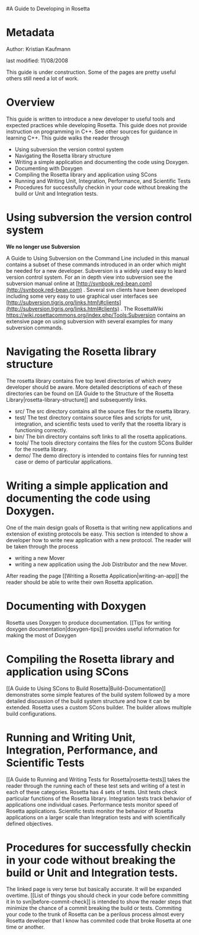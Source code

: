 #A Guide to Developing in Rosetta

Metadata
========

Author: Kristian Kaufmann

last modified: 11/08/2008

This guide is under construction. Some of the pages are pretty useful others still need a lot of work.

Overview
========

This guide is written to introduce a new developer to useful tools and expected practices while developing Rosetta. This guide does not provide instruction on programming in C++. See other sources for guidance in learning C++. This guide walks the reader through

-   Using subversion the version control system
-   Navigating the Rosetta library structure
-   Writing a simple application and documenting the code using Doxygen.
-   Documenting with Doxygen
-   Compiling the Rosetta library and application using SCons
-   Running and Writing Unit, Integration, Performance, and Scientific Tests
-   Procedures for successfully checkin in your code without breaking the build or Unit and Integration tests.

Using subversion the version control system
===========================================

**We no longer use Subversion**

A Guide to Using Subversion on the Command Line included in this manual contains a subset of these commands introduced in an order which might be needed for a new developer. Subversion is a widely used easy to leard version control system. For an in depth view into subversion see the subversion manual online at [http://svnbook.red-bean.com](http://svnbook.red-bean.com) . Several svn clients have been developed including some very easy to use graphical user interfaces see [http://subversion.tigris.org/links.html\#clients](http://subversion.tigris.org/links.html#clients) . The RosettaWiki https://wiki.rosettacommons.org/index.php/Tools:Subversion contains an extensive page on using subversion with several examples for many subversion commands.

Navigating the Rosetta library structure
========================================

The rosetta library contains five top level directories of which every developer should be aware. More detailed descriptions of each of these directories can be found on [[A Guide to the Structure of the Rosetta Library|rosetta-library-structure]] and subsequently links.

-   src/ The src directory contains all the source files for the rosetta library.
-   test/ The test directory contains source files and scripts for unit, integration, and scientific tests used to verify that the rosetta library is functioning correctly.
-   bin/ The bin directory contains soft links to all the rosetta applications.
-   tools/ The tools directory contains the files for the custom SCons Builder for the rosetta library.
-   demo/ The demo directory is intended to contains files for running test case or demo of particular applications.

Writing a simple application and documenting the code using Doxygen.
====================================================================

One of the main design goals of Rosetta is that writing new applications and extension of existing protocols be easy. This section is intended to show a developer how to write new application with a new protocol. The reader will be taken through the process

-   writing a new Mover
-   writing a new application using the Job Distributor and the new Mover.

After reading the page [[Writing a Rosetta Application|writing-an-app]] the reader should be able to write their own Rosetta application.

Documenting with Doxygen
========================

Rosetta uses Doxygen to produce documentation. [[Tips for writing doxygen documentation|doxygen-tips]] provides useful information for making the most of Doxygen

Compiling the Rosetta library and application using SCons
=========================================================

[[A Guide to Using SCons to Build Rosetta|Build-Documentation]] demonstrates some simple features of the build system followed by a more detailed discussion of the build system structure and how it can be extended. Rosetta uses a custom SCons builder. The builder allows multiple build configurations.

Running and Writing Unit, Integration, Performance, and Scientific Tests
========================================================================

[[A Guide to Running and Writing Tests for Rosetta|rosetta-tests]] takes the reader through the running each of these test sets and writing of a test in each of these categories. Rosetta has 4 sets of tests. Unit tests check particular functions of the Rosetta library. Integration tests track behavior of applications one individual cases. Performance tests monitor speed of Rosetta applications. Scientific tests monitor the behavior of Rosetta applications on a larger scale than Integration tests and with scientifically defined objectives.

Procedures for successfully checkin in your code without breaking the build or Unit and Integration tests.
==========================================================================================================

The linked page is very terse but basically accurate. It will be expanded overtime. [[List of things you should check in your code before committing it in to svn|before-commit-check]] is intended to show the reader steps that minimize the chance of a commit breaking the build or tests. Commiting your code to the trunk of Rosetta can be a perilous process almost every Rosetta developer that I know has commited code that broke Rosetta at one time or another.
